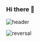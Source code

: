 ### Hi there 👋
![header](https://capsule-render.vercel.app/api?type=wave&color=auto&height=300&section=header&text=My%20Space&fontSize=90)

![reversal](https://capsule-render.vercel.app/api?type=wave&reversal=False&color=gradient)
